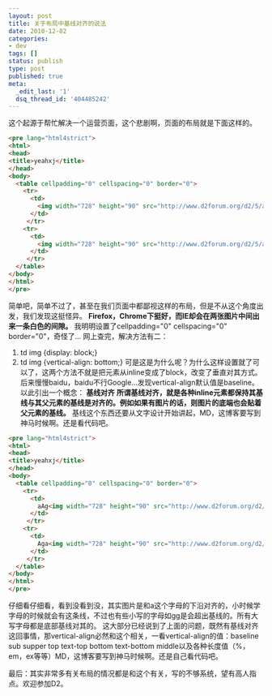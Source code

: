 ```yaml
---
layout: post
title: 关于布局中基线对齐的说法
date: 2010-12-02
categories:
- dev
tags: []
status: publish
type: post
published: true
meta:
  _edit_last: '1'
  dsq_thread_id: '404485242'
---
```

这个起源于帮忙解决一个运营页面，这个悲剧啊，页面的布局就是下面这样的。
```html
<pre lang="html4strict">
<html>
<head>
<title>yeahxj</title>
</head>
<body>
  <table cellpadding="0" cellspacing="0" border="0">
    <tr>
      <td>
        <img width="728" height="90" src="http://www.d2forum.org/d2/5/assets/img/d2_728x90.jpg" />
      </td>
     </tr>
    <tr>
      <td>
        <img width="728" height="90" src="http://www.d2forum.org/d2/5/assets/img/d2_728x90.jpg" />
      </td>
     </tr>
  </table>
</body>
</html>
</pre>
```
简单吧，简单不过了，甚至在我们页面中都鄙视这样的布局，但是不从这个角度出发，我们发现这挺怪异。
<strong>Firefox，Chrome下挺好，而IE却会在两张图片中间出来一条白色的间隙。</strong>
我明明设置了cellpadding="0" cellspacing="0" border="0"，奇怪了...
网上查完，解决方法有二：
1. td img {display: block;}
2. td img {vertical-align: bottom;}
可是这是为什么呢？为什么这样设置就了可以了，这两个方法不就是把元素从inline变成了block，改变了垂直对其方式。
后来慢慢baidu，baidu不行Google...发现vertical-align默认值是baseline。以此引出一个概念：
<strong>基线对齐</strong>
<strong>所谓基线对齐，就是各种inline元素都保持其基线与其父元素的基线是对齐的。例如如果有图片的话，则图片的底端也会贴着父元素的基线。</strong>
基线这个东西还要从文字设计开始讲起，MD，这博客要写到神马时候啊。还是看代码吧。
```html
<pre lang="html4strict">
<html>
<head>
<title>yeahxj</title>
</head>
<body>
  <table cellpadding="0" cellspacing="0" border="0">
    <tr>
      <td>
        aAg<img width="728" height="90" src="http://www.d2forum.org/d2/5/assets/img/d2_728x90.jpg" />
      </td>
     </tr>
    <tr>
      <td>
        Aga<img width="728" height="90" src="http://www.d2forum.org/d2/5/assets/img/d2_728x90.jpg" />
      </td>
     </tr>
  </table>
</body>
</html>
</pre>
```
仔细看仔细看，看到没看到没，其实图片是和a这个字母的下沿对齐的，小时候学字母的时候就会有这条线，不过也有些小写的字母如gg是会超出基线的。所有大写字母都是底部基线对其的。
这大部分已经说到了上面的问题，既然有基线对齐这回事情，那vertical-align必然和这个相关，一看vertical-align的值：baseline sub supper top text-top bottom text-bottom middle以及各种长度值（%，em，ex等等）MD，这博客要写到神马时候啊。还是自己看代码吧。

最后：其实非常多有关布局的情况都是和这个有关，写的不够系统，望有高人指点。欢迎参加D2。

